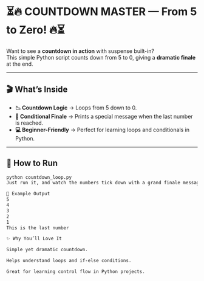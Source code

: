 # ⏳🔥 COUNTDOWN MASTER — From 5 to Zero! 🔥⏳

Want to see a **countdown in action** with suspense built-in?  
This simple Python script counts down from 5 to 0, giving a **dramatic finale** at the end.

---

## 🎬 What’s Inside
- **📉 Countdown Logic** → Loops from 5 down to 0.  
- **🎯 Conditional Finale** → Prints a special message when the last number is reached.  
- **💻 Beginner-Friendly** → Perfect for learning loops and conditionals in Python.

---

## 🚀 How to Run
```bash
python countdown_loop.py
Just run it, and watch the numbers tick down with a grand finale message.

📌 Example Output
5
4
3
2
1
This is the last number

✨ Why You’ll Love It

Simple yet dramatic countdown.

Helps understand loops and if-else conditions.

Great for learning control flow in Python projects.
